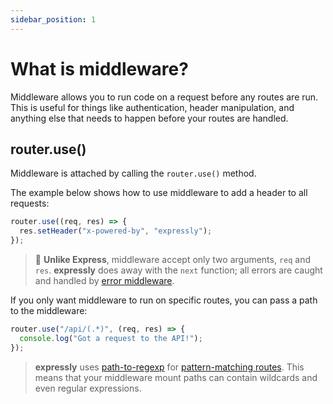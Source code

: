 ```yaml
---
sidebar_position: 1
---
```


# What is middleware?

Middleware allows you to run code on a request before any routes are run. This is useful for things like authentication, header manipulation, and anything else that needs to happen before your routes are handled. 

## router.use()

Middleware is attached by calling the `router.use()` method.

The example below shows how to use middleware to add a header to all requests:

```javascript
router.use((req, res) => {
  res.setHeader("x-powered-by", "expressly");
});
```

> 🚨 **Unlike Express**, middleware accept only two arguments, `req` and `res`. **expressly** does away with the `next` function; all errors are caught and handled by [error middleware](error-middleware.md). 

If you only want middleware to run on specific routes, you can pass a path to the middleware:

```javascript
router.use("/api/(.*)", (req, res) => {
  console.log("Got a request to the API!");
});
```

> **expressly** uses [path-to-regexp](https://www.npmjs.com/package/path-to-regexp) for [pattern-matching routes](../routing.md#route-matching). This means that your middleware mount paths can contain wildcards and even regular expressions. 
